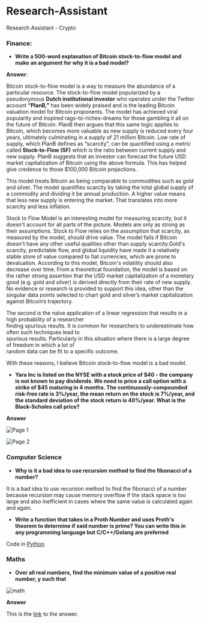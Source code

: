 # Research-Assistant


Research Assistant - Crypto


### Finance:

- **Write a 500-word explanation of Bitcoin stock-to-flow model and make an argument for why it is a bad model?**

**Answer**:

Bitcoin stock-to-flow model is a way to measure the abundance of a particular resource. The stock-to-flow model popularized by a pseudonymous **Dutch institutional investor** who operates under the Twitter account **“PlanB,”** has been widely praised and is the leading Bitcoin valuation model for Bitcoin proponents.  The model has achieved viral popularity and inspired rags-to-riches-dreams for those gambling it all on the future of Bitcoin. PlanB then argues that this same logic applies to Bitcoin, which becomes more valuable as new supply is reduced every four years, ultimately culminating in a supply of 21 million Bitcoin. Low rate of supply, which PlanB defines as “scarcity”, can be quantified using a metric called **Stock-to-Flow (SF)** which is the ratio between current supply and new supply. PlanB suggests that an investor can forecast the future USD market capitalization of Bitcoin using the above formula. This has helped give credence to those $100,000 Bitcoin projections.

This model treats Bitcoin as being comparable to commodities such as gold and silver. The model quantifies 
scarcity by taking the total global supply of a commodity and dividing it be annual production. A higher value 
means that less new supply is entering the market. That translates into more scarcity and less inflation.


Stock to Flow Model is an interesting model for measuring scarcity, but it doesn't  account for all parts of the picture. Models are only as strong as their assumptions. Stock to Flow relies on the assumption that scarcity, as measured by the model, should drive value. The model fails if Bitcoin doesn't have any other useful qualities other than supply scarcity.Gold's scarcity, predictable flow, and global liquidity have made it a relatively stable store of value compared to fiat currencies, which are prone to devaluation. According to this model, Bitcoin's volatility should also decrease over time. From a theoretical foundation, the model is based on the rather strong assertion that the USD market capitalization of a monetary good (e.g. gold and silver) is derived directly from their rate of new supply. No evidence or research is provided to support this idea, other than the singular data points selected to chart gold and silver’s market capitalization against Bitcoin’s trajectory. 

The second is the naïve application of a linear regression that results in a high probability of a researcher  
finding spurious results.  It is common for researchers to underestimate how often such techniques lead to  
spurious results. Particularly in this situation where there is a large degree of freedom in which a lot of  
random data can be fit to a specific outcome.

With these reasons, I believe Bitcoin stock-to-flow model is a bad model.

     

-  **Yara Inc is listed on the NYSE with a stock price of $40 - the company is not known to pay dividends. We need to price a call option with a strike of $45 maturing in 4 months. The continuously-compounded risk-free rate is 3%/year, the mean return on the stock is 7%/year, and the standard deviation of the stock return is 40%/year. What is the Black-Scholes call price?**

**Answer**



![Page 1](https://user-images.githubusercontent.com/18138100/93718813-5a6c9680-fb76-11ea-9a45-1b9349655ede.jpg)


![Page 2](https://user-images.githubusercontent.com/18138100/93718816-60fb0e00-fb76-11ea-9c70-51e72c0a4551.jpg)




### Computer Science

- **Why is it a bad idea to use recursion method to find the fibonacci of a number?**

It is a bad idea to use recursion method to find the fibonacci of a number because recursion may cause memory overflow if the stack space is too large and also inefficient in cases where the same value is calculated again and again.



- **Write a function that takes in a Proth Number and uses Proth's theorem to determine if said number is prime? You can write this in any programming language but C/C++/Golang are preferred**

Code in [Python](https://github.com/makozi/Research-Assistant/blob/master/proth.py) 


### Maths


- **Over all real numbers, find the minimum value of a positive real number, y such that**


![math](https://user-images.githubusercontent.com/18138100/93685568-1f039680-faa8-11ea-9abf-c4bb974e7fe8.PNG)


**Answer**

This is the [link]() to the answer.
